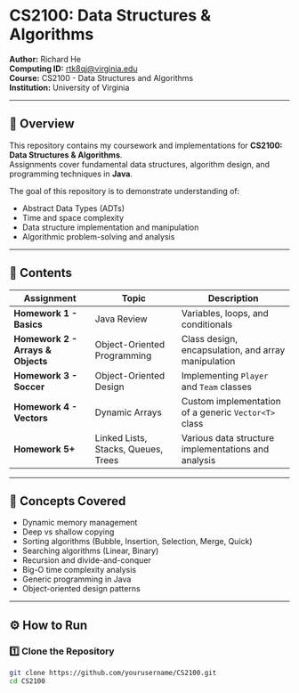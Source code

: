 # CS2100: Data Structures & Algorithms

**Author:** Richard He  
**Computing ID:** rtk8qj@virginia.edu  
**Course:** CS2100 - Data Structures and Algorithms  
**Institution:** University of Virginia  

---

## 📘 Overview

This repository contains my coursework and implementations for **CS2100: Data Structures & Algorithms**.  
Assignments cover fundamental data structures, algorithm design, and programming techniques in **Java**.

The goal of this repository is to demonstrate understanding of:
- Abstract Data Types (ADTs)
- Time and space complexity
- Data structure implementation and manipulation
- Algorithmic problem-solving and analysis

---

## 🧩 Contents

| Assignment | Topic | Description |
|-------------|--------|-------------|
| **Homework 1 - Basics** | Java Review | Variables, loops, and conditionals |
| **Homework 2 - Arrays & Objects** | Object-Oriented Programming | Class design, encapsulation, and array manipulation |
| **Homework 3 - Soccer** | Object-Oriented Design | Implementing `Player` and `Team` classes |
| **Homework 4 - Vectors** | Dynamic Arrays | Custom implementation of a generic `Vector<T>` class |
| **Homework 5+** | Linked Lists, Stacks, Queues, Trees | Various data structure implementations and analysis |

---

## 🧠 Concepts Covered

- Dynamic memory management  
- Deep vs shallow copying  
- Sorting algorithms (Bubble, Insertion, Selection, Merge, Quick)  
- Searching algorithms (Linear, Binary)  
- Recursion and divide-and-conquer  
- Big-O time complexity analysis  
- Generic programming in Java  
- Object-oriented design patterns  

---

## ⚙️ How to Run

### 1️⃣ Clone the Repository
```bash
git clone https://github.com/yourusername/CS2100.git
cd CS2100
